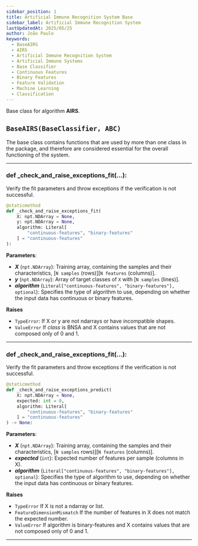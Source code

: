 ```yaml
---
sidebar_position: 1
title: Artificial Immune Recognition System Base
sidebar_label: Artificial Immune Recognition System
lastUpdatedAt: 2025/05/25
author: João Paulo
keywords:
  - BaseAIRS
  - AIRS
  - Artificial Immune Recognition System
  - Artificial Immune Systems
  - Base Classifier
  - Continuous Features
  - Binary Features
  - Feature Validation
  - Machine Learning
  - Classification
---
```


Base class for algorithm **AIRS**.

## ``BaseAIRS(BaseClassifier, ABC)``

The base class contains functions that are used by more than one class in the package, and
therefore are considered essential for the overall functioning of the system.

---

### def _check_and_raise_exceptions_fit(...):

 Verify the fit parameters and throw exceptions if the verification is not successful.

```python
@staticmethod
def _check_and_raise_exceptions_fit(
    X: npt.NDArray = None,
    y: npt.NDArray = None,
    algorithm: Literal[
        "continuous-features", "binary-features"
    ] = "continuous-features"
):
```


**Parameters**:
* ***X*** (``npt.NDArray``): Training array, containing the samples and their characteristics, [``N samples`` (rows)][``N features`` (columns)].
* ***y*** (``npt.NDArray``): Array of target classes of ``X`` with [``N samples`` (lines)].
* ***algorithm*** (``Literal["continuous-features", "binary-features"], optional``): Specifies the type of algorithm to use, depending 
on whether the input data has continuous or binary features.

**Raises**
* `TypeError`:
    If X or y are not ndarrays or have incompatible shapes.
* `ValueError`
    If _class_ is BNSA and X contains values that are not composed only of 0 and 1.

---

### def _check_and_raise_exceptions_fit(...):

 Verify the fit parameters and throw exceptions if the verification is not successful.

```python
@staticmethod
def _check_and_raise_exceptions_predict(
    X: npt.NDArray = None,
    expected: int = 0,
    algorithm: Literal[
        "continuous-features", "binary-features"
    ] = "continuous-features"
) -> None:
```


**Parameters**:
* ***X*** (``npt.NDArray``): Training array, containing the samples and their characteristics, [``N samples`` rows)][``N features`` (columns)].
* ***expected*** (``int``):  Expected number of features per sample (columns in X).
* ***algorithm*** (``Literal["continuous-features", "binary-features"], optional``): Specifies the type of algorithm to use, depending 
on whether the input data has continuous or binary features.

**Raises**
* ``TypeError``
    If X is not a ndarray or list.
* `FeatureDimensionMismatch`
    If the number of features in X does not match the expected number.
* `ValueError`
    If algorithm is binary-features and X contains values that are not composed only of 0 and 1.
---